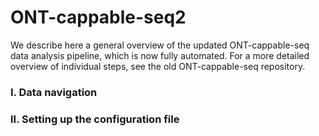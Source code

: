 # ONT-cappable-seq2

We describe here a general overview of the updated ONT-cappable-seq data analysis pipeline, which is now fully automated. For a more detailed overview of individual steps, see the old ONT-cappable-seq repository.

### **I. Data navigation**

### **II. Setting up the configuration file**
